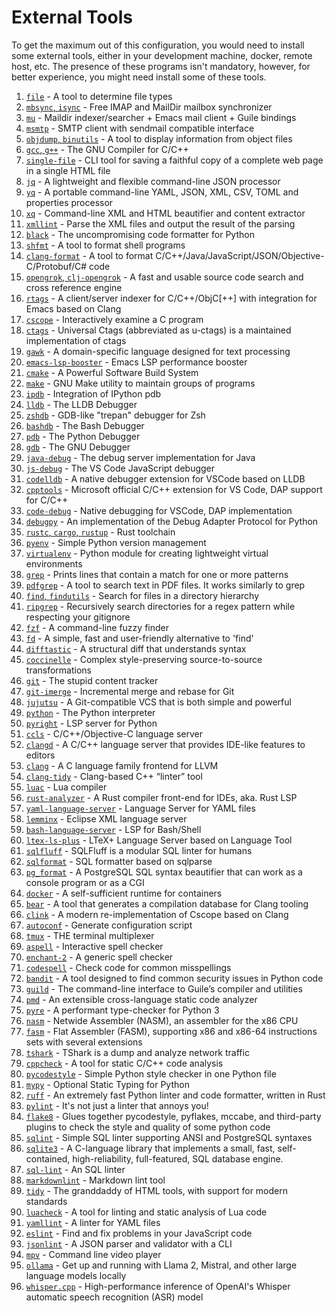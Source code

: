 # External Tools
To get the maximum out of this configuration, you would need to install some
external tools, either in your development machine, docker, remote host, etc.
The presence of these programs isn't mandatory, however, for better experience,
you might need install some of these tools.

1. [`file`](https://darwinsys.com/file) - A tool to determine file types
2. [`mbsync`, `isync`](https://isync.sourceforge.io) - Free IMAP and MailDir mailbox synchronizer
3. [`mu`](https://github.com/djcb/mu) - Maildir indexer/searcher + Emacs mail client + Guile bindings
4. [`msmtp`](https://github.com/marlam/msmtp) - SMTP client with sendmail compatible interface
5. [`objdump`, `binutils`](https://en.wikipedia.org/wiki/Objdump) - A tool to display information from object files
6. [`gcc`, `g++`](https://gcc.gnu.org) - The GNU Compiler for C/C++
7. [`single-file`](https://github.com/gildas-lormeau/single-file-cli) - CLI tool for saving a faithful copy of a complete web page in a single HTML file
8. [`jq`](https://github.com/jqlang/jq) - A lightweight and flexible command-line JSON processor
9. [`yq`](https://github.com/mikefarah/yq) - A portable command-line YAML, JSON, XML, CSV, TOML and properties processor
10. [`xq`](https://github.com/sibprogrammer/xq) - Command-line XML and HTML beautifier and content extractor
11. [`xmllint`](https://github.com/GNOME/libxml2) - Parse the XML files and output the result of the parsing
12. [`black`](https://github.com/psf/black) - The uncompromising code formatter for Python
13. [`shfmt`](https://github.com/mvdan/sh) - A tool to format shell programs
14. [`clang-format`](https://clang.llvm.org/docs/ClangFormat.html) - A tool to format C/C++/Java/JavaScript/JSON/Objective-C/Protobuf/C# code
15. [`opengrok`, `clj-opengrok`](https://github.com/youngker/clj-opengrok) - A fast and usable source code search and cross reference engine
16. [`rtags`](https://github.com/Andersbakken/rtags) - A client/server indexer for C/C++/ObjC[++] with integration for Emacs based on Clang
17. [`cscope`](https://cscope.sourceforge.net) - Interactively examine a C program
18. [`ctags`](https://github.com/universal-ctags/ctags) - Universal Ctags (abbreviated as u-ctags) is a maintained implementation of ctags
19. [`gawk`](https://www.gnu.org/software/gawk) - A domain-specific language designed for text processing
20. [`emacs-lsp-booster`](https://github.com/blahgeek/emacs-lsp-booster) - Emacs LSP performance booster
21. [`cmake`](https://github.com/Kitware/CMake) - A Powerful Software Build System
22. [`make`](https://www.gnu.org/software/make) - GNU Make utility to maintain groups of programs
23. [`ipdb`](https://github.com/gotcha/ipdb) - Integration of IPython pdb
24. [`lldb`](https://lldb.llvm.org) - The LLDB Debugger
25. [`zshdb`](https://github.com/rocky/zshdb) - GDB-like "trepan" debugger for Zsh
26. [`bashdb`](https://bashdb.sourceforge.net) - The Bash Debugger
27. [`pdb`](https://docs.python.org/3/library/pdb.html) - The Python Debugger
28. [`gdb`](https://www.sourceware.org/gdb) - The GNU Debugger
29. [`java-debug`](https://github.com/microsoft/java-debug) - The debug server implementation for Java
30. [`js-debug`](https://github.com/microsoft/vscode-js-debug) - The VS Code JavaScript debugger
31. [`codelldb`](https://github.com/vadimcn/codelldb) - A native debugger extension for VSCode based on LLDB
32. [`cpptools`](https://github.com/microsoft/vscode-cpptools) - Microsoft official C/C++ extension for VS Code, DAP support for C/C++
33. [`code-debug`](https://github.com/WebFreak001/code-debug) - Native debugging for VSCode, DAP implementation
34. [`debugpy`](https://github.com/microsoft/debugpy) - An implementation of the Debug Adapter Protocol for Python
35. [`rustc`, `cargo`, `rustup`](https://github.com/rust-lang/rust) - Rust toolchain
36. [`pyenv`](https://github.com/pyenv/pyenv) - Simple Python version management
37. [`virtualenv`](https://docs.python.org/3/library/venv.html) - Python module for creating lightweight virtual environments
38. [`grep`](https://www.gnu.org/software/grep/manual/grep.html) - Prints lines that contain a match for one or more patterns
39. [`pdfgrep`](https://gitlab.com/pdfgrep/pdfgrep) - A tool to search text in PDF files. It works similarly to grep
40. [`find`, `findutils`](https://www.gnu.org/software/findutils) - Search for files in a directory hierarchy
41. [`ripgrep`](https://github.com/BurntSushi/ripgrep) - Recursively search directories for a regex pattern while respecting your gitignore
42. [`fzf`](https://github.com/junegunn/fzf) - A command-line fuzzy finder
43. [`fd`](https://github.com/sharkdp/fd) - A simple, fast and user-friendly alternative to 'find'
44. [`difftastic`](https://github.com/Wilfred/difftastic) - A structural diff that understands syntax
45. [`coccinelle`](https://github.com/coccinelle/coccinelle) - Complex style-preserving source-to-source transformations
46. [`git`](https://github.com/git/git) - The stupid content tracker
47. [`git-imerge`](https://github.com/mhagger/git-imerge) - Incremental merge and rebase for Git
48. [`jujutsu`](https://github.com/martinvonz/jj) - A Git-compatible VCS that is both simple and powerful
49. [`python`](https://python.org) - The Python interpreter
50. [`pyright`](https://github.com/microsoft/pyright) - LSP server for Python
51. [`ccls`](https://github.com/MaskRay/ccls) - C/C++/Objective-C language server
52. [`clangd`](https://clangd.llvm.org) - A C/C++ language server that provides IDE-like features to editors
53. [`clang`](https://clang.llvm.org) - A C language family frontend for LLVM
54. [`clang-tidy`](https://clang.llvm.org/extra/clang-tidy) - Clang-based C++ “linter” tool
55. [`luac`](https://www.lua.org) - Lua compiler
56. [`rust-analyzer`](https://github.com/rust-lang/rust-analyzer) - A Rust compiler front-end for IDEs, aka. Rust LSP
57. [`yaml-language-server`](https://github.com/redhat-developer/yaml-language-server) - Language Server for YAML files
58. [`lemminx`](https://github.com/eclipse/lemminx) - Eclipse XML language server
59. [`bash-language-server`](https://github.com/bash-lsp/bash-language-server) - LSP for Bash/Shell
60. [`ltex-ls-plus`](https://github.com/ltex-plus/ltex-ls-plus) - LTeX+ Language Server based on Language Tool
61. [`sqlfluff`](https://github.com/sqlfluff/sqlfluff) - SQLFluff is a modular SQL linter for humans
62. [`sqlformat`](https://github.com/andialbrecht/sqlparse) - SQL formatter based on sqlparse
63. [`pg_format`](https://github.com/darold/pgFormatter) - A PostgreSQL SQL syntax beautifier that can work as a console program or as a CGI
64. [`docker`](https://www.docker.com) - A self-sufficient runtime for containers
65. [`bear`](https://github.com/rizsotto/Bear) - A tool that generates a compilation database for Clang tooling
66. [`clink`](https://github.com/Smattr/clink) - A modern re-implementation of Cscope based on Clang
67. [`autoconf`](https://www.gnu.org/software/autoconf) - Generate configuration script
68. [`tmux`](https://github.com/tmux/tmux) - THE terminal multiplexer
69. [`aspell`](https://github.com/GNUAspell/aspell) - Interactive spell checker
70. [`enchant-2`](https://github.com/AbiWord/enchant) - A generic spell checker
71. [`codespell`](https://github.com/codespell-project/codespell) - Check code for common misspellings
72. [`bandit`](https://github.com/pycqa/bandit) - A tool designed to find common security issues in Python code
73. [`guild`](https://www.gnu.org/software/guile) - The command-line interface to Guile’s compiler and utilities
74. [`pmd`](https://github.com/pmd/pmd) - An extensible cross-language static code analyzer
75. [`pyre`](https://github.com/facebook/pyre-check) - A performant type-checker for Python 3
76. [`nasm`](https://github.com/netwide-assembler/nasm) - Netwide Assembler (NASM), an assembler for the x86 CPU
77. [`fasm`](https://flatassembler.net) - Flat Assembler (FASM), supporting x86 and x86-64 instructions sets with several extensions
78. [`tshark`](https://flatassembler.net) - TShark is a dump and analyze network traffic
79. [`cppcheck`](https://github.com/danmar/cppcheck) - A tool for static C/C++ code analysis
80. [`pycodestyle`](https://github.com/pycqa/pycodestyle) - Simple Python style checker in one Python file
81. [`mypy`](https://github.com/python/mypy) - Optional Static Typing for Python
82. [`ruff`](https://github.com/astral-sh/ruff) - An extremely fast Python linter and code formatter, written in Rust
83. [`pylint`](https://github.com/pylint-dev/pylint) - It's not just a linter that annoys you!
84. [`flake8`](https://github.com/pycqa/flake8) - Glues together pycodestyle, pyflakes, mccabe, and third-party plugins to check the style and quality of some python code
85. [`sqlint`](https://github.com/purcell/sqlint) - Simple SQL linter supporting ANSI and PostgreSQL syntaxes
86. [`sqlite3`](https://github.com/sqlite/sqlite) - A C-language library that implements a small, fast, self-contained, high-reliability, full-featured, SQL database engine.
87. [`sql-lint`](https://github.com/joereynolds/sql-lint) - An SQL linter
88. [`markdownlint`](https://github.com/markdownlint/markdownlint) - Markdown lint tool
89. [`tidy`](https://github.com/htacg/tidy-html5) - The granddaddy of HTML tools, with support for modern standards
90. [`luacheck`](https://github.com/mpeterv/luacheck) - A tool for linting and static analysis of Lua code
91. [`yamllint`](https://github.com/adrienverge/yamllint) - A linter for YAML files
92. [`eslint`](https://github.com/eslint/eslint) - Find and fix problems in your JavaScript code
93. [`jsonlint`](https://github.com/zaach/jsonlint) - A JSON parser and validator with a CLI
94. [`mpv`](https://github.com/mpv-player/mpv) - Command line video player
95. [`ollama`](https://github.com/ollama/ollama) - Get up and running with Llama 2, Mistral, and other large language models locally
96. [`whisper.cpp`](https://github.com/ggerganov/whisper.cpp) - High-performance inference of OpenAI's Whisper automatic speech recognition (ASR) model
